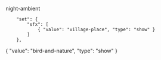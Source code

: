 night-ambient

        "set": {
            "sfx": [
                { "value": "village-place", "type": "show" }
            ]
        },

{ "value": "bird-and-nature", "type": "show" }